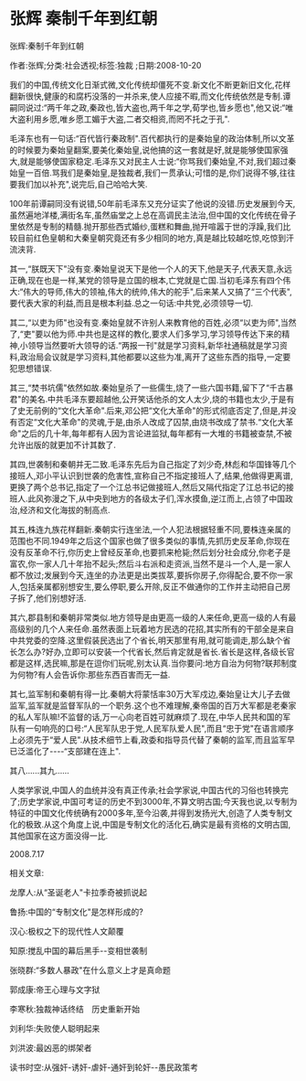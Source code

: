 # 张辉  秦制千年到红朝    
    
张辉:秦制千年到红朝    
作者:张辉;分类:社会透视;标签:独裁 ;日期:2008-10-20    
我们的中国,传统文化日渐式微,文化传统却僵死不变.新文化不断更新旧文化,花样翻新很快,健康的和腐朽没落的一并杀来,使人应接不暇,而文化传统依然是专制.谭嗣同说过:“两千年之政,秦政也,皆大盗也,两千年之学,荀学也,皆乡愿也",他又说:“唯大盗利用乡愿,唯乡愿工媚于大盗,二者交相资,而罔不托之于孔".    
毛泽东也有一句话:“百代皆行秦政制".百代都执行的是秦始皇的政治体制,所以文革的时候要为秦始皇翻案,要美化秦始皇,说他搞的这一套就是好,就是能够使国家强大,就是能够使国家稳定.毛泽东又对民主人士说:“你骂我们秦始皇,不对,我们超过秦始皇一百倍.骂我们是秦始皇,是独裁者,我们一贯承认;可惜的是,你们说得不够,往往要我们加以补充",说完后,自己哈哈大笑.    
100年前谭嗣同没有说错,50年前毛泽东又充分证实了他说的没错.历史发展到今天,虽然遍地洋楼,满街名车,虽然庙堂之上总在高调民主法治,但中国的文化传统在骨子里依然是专制的精髓.抛开那些西式婚纱,蛋糕和舞曲,抛开喧嚣于世的浮躁,我们比较目前红色皇朝和大秦皇朝究竟还有多少相同的地方,真是越比较越吃惊,吃惊到汗流浃背.    
其一,“朕既天下"没有变.秦始皇说天下是他一个人的天下,他是天子,代表天意,永远正确,现在也是一样,某党的领导是立国的根本,亡党就是亡国.当初毛泽东有四个伟大:“伟大的导师,伟大的领袖,伟大的统帅,伟大的舵手",后来某人又搞了“三个代表",要代表大家的利益,而且是根本利益.总之一句话:中共党,必须领导一切.    
其二,“以吏为师"也没有变.秦始皇就不许别人来教育他的百姓,必须“以吏为师",当然了,“吏"要以他为师.中共也是这样的教化,要求人们多学习,学习领导传达下来的精神,小领导当然要听大领导的话.“两报一刊"就是学习资料,新华社通稿就是学习资料,政治局会议就是学习资料,其他都要以这些为准,离开了这些东西的指导,一定要犯思想错误.    
其三,“焚书坑儒"依然如故.秦始皇杀了一些儒生,烧了一些六国书籍,留下了“千古暴君"的美名.中共毛泽东要超越他,公开笑话他杀的文人太少,烧的书籍也太少,于是有了史无前例的“文化大革命".后来,邓公把“文化大革命"的形式彻底否定了,但是,并没有否定“文化大革命"的灵魂,于是,由杀人改成了囚禁,由烧书改成了禁书.“文化大革命"之后的几十年,每年都有人因为言论进监狱,每年都有一大堆的书籍被查禁,不被允许出版的就更加不计其数了.    
其四,世袭制和秦朝并无二致.毛泽东先后为自己指定了刘少奇,林彪和华国锋等几个接班人,邓小平认识到世袭的危害性,宣称自己不指定接班人了,结果,他做得更离谱,更换了两个总书记,指定了一个江总书记做接班人,然后又隔代指定了江总书记的接班人.此风弥漫之下,从中央到地方的各级太子们,浑水摸鱼,逆江而上,占领了中国政治,经济和文化海拔的制高点.    
其五,株连九族花样翻新.秦朝实行连坐法,一个人犯法根据轻重不同,要株连亲属的范围也不同.1949年之后这个国家也做了很多类似的事情,先抓历史反革命,你现在没有反革命不行,你历史上曾经反革命,也要抓来枪毙;然后划分社会成分,你老子是富农,你一家人几十年抬不起头;然后斗右派和走资派,当然不是斗一个人,是一家人都不放过;发展到今天,连坐的办法更是出类拔萃,要拆你房子,你得配合,要不你一家人,包括亲属都别想安生,要么停职,要么开除,反正不做通你的工作并主动把自己房子拆了,他们别想好活.    
其六,郡县制和秦朝非常类似.地方领导是由更高一级的人来任命,更高一级的人有最高级别的几个人来任命.虽然表面上玩着地方民选的花招,其实所有的干部全是来自中共党委的空降.这里假装民选出了个省长,明天那里有用,就可能调走,那么缺个省长怎么办?好办,立即可以安装一个代省长,然后肯定就是省长.省长是这样,各级长官都是这样,选民嘛,那是在逗你们玩呢,别太认真.当你要问:地方自治为何物?联邦制度为何物?有人会告诉你:那些东西百害而无一益.    
其七,监军制和秦朝有得一比.秦朝大将蒙恬率30万大军戍边,秦始皇让大儿子去做监军,监军就是监督军队的一个职务.这个也不难理解,秦帝国的百万大军都是老秦家的私人军队嘛!不监督的话,万一心向老百姓可就麻烦了.现在,中华人民共和国的军队有一句响亮的口号:“人民军队忠于党,人民军队爱人民",而且“忠于党"在语言顺序上必须先于“爱人民".从技术细节上看,政委和指导员代替了秦朝的监军,而且监军早已泛滥化了----“支部建在连上".    
其八......其九......    
人类学家说,中国人的血统并没有真正传承;社会学家说,中国古代的习俗也转换完了;历史学家说,中国可考证的历史不到3000年,不算文明古国;今天我也说,以专制为特征的中国文化传统确有2000多年,至今沿袭,并得到发扬光大,创造了人类专制文化的极致.从这个角度上说,中国是专制文化的活化石,确实是最有资格的文明古国,其他国家在这方面没得一比.    
2008.7.17    
    
相关文章:    
龙摩人:从“圣诞老人"卡拉季奇被抓说起    
鲁扬:中国的“专制文化"是怎样形成的?    
汉心:极权之下的现代性人文颠覆    
知原:搅乱中国的幕后黑手--变相世袭制    
张晓群:“多数人暴政"在什么意义上才是真命题    
郭成康:帝王心理与文字狱    
李寒秋:独裁神话终结　历史重新开始    
刘利华:失败使人聪明起来    
刘洪波:最凶恶的绑架者    
读书时空:从强奸-诱奸-虐奸-通奸到轮奸--愚民政策考
